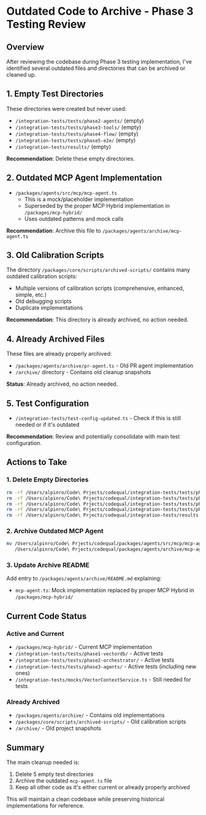 # Outdated Code to Archive - Phase 3 Testing Review

## Overview
After reviewing the codebase during Phase 3 testing implementation, I've identified several outdated files and directories that can be archived or cleaned up.

## 1. Empty Test Directories
These directories were created but never used:
- `/integration-tests/tests/phase2-agents/` (empty)
- `/integration-tests/tests/phase3-tools/` (empty)
- `/integration-tests/tests/phase4-flow/` (empty)
- `/integration-tests/tests/phase5-e2e/` (empty)
- `/integration-tests/results/` (empty)

**Recommendation**: Delete these empty directories.

## 2. Outdated MCP Agent Implementation
- `/packages/agents/src/mcp/mcp-agent.ts`
  - This is a mock/placeholder implementation
  - Superseded by the proper MCP Hybrid implementation in `/packages/mcp-hybrid/`
  - Uses outdated patterns and mock calls

**Recommendation**: Archive this file to `/packages/agents/archive/mcp-agent.ts`

## 3. Old Calibration Scripts
The directory `/packages/core/scripts/archived-scripts/` contains many outdated calibration scripts:
- Multiple versions of calibration scripts (comprehensive, enhanced, simple, etc.)
- Old debugging scripts
- Duplicate implementations

**Recommendation**: This directory is already archived, no action needed.

## 4. Already Archived Files
These files are already properly archived:
- `/packages/agents/archive/pr-agent.ts` - Old PR agent implementation
- `/archive/` directory - Contains old cleanup snapshots

**Status**: Already archived, no action needed.

## 5. Test Configuration
- `/integration-tests/test-config-updated.ts` - Check if this is still needed or if it's outdated

**Recommendation**: Review and potentially consolidate with main test configuration.

## Actions to Take

### 1. Delete Empty Directories
```bash
rm -rf /Users/alpinro/Code\ Prjects/codequal/integration-tests/tests/phase2-agents
rm -rf /Users/alpinro/Code\ Prjects/codequal/integration-tests/tests/phase3-tools
rm -rf /Users/alpinro/Code\ Prjects/codequal/integration-tests/tests/phase4-flow
rm -rf /Users/alpinro/Code\ Prjects/codequal/integration-tests/tests/phase5-e2e
rm -rf /Users/alpinro/Code\ Prjects/codequal/integration-tests/results
```

### 2. Archive Outdated MCP Agent
```bash
mv /Users/alpinro/Code\ Prjects/codequal/packages/agents/src/mcp/mcp-agent.ts \
   /Users/alpinro/Code\ Prjects/codequal/packages/agents/archive/mcp-agent.ts
```

### 3. Update Archive README
Add entry to `/packages/agents/archive/README.md` explaining:
- `mcp-agent.ts`: Mock implementation replaced by proper MCP Hybrid in `/packages/mcp-hybrid/`

## Current Code Status

### Active and Current
- `/packages/mcp-hybrid/` - Current MCP implementation
- `/integration-tests/tests/phase1-vectordb/` - Active tests
- `/integration-tests/tests/phase2-orchestrator/` - Active tests
- `/integration-tests/tests/phase3-agents/` - Active tests (including new ones)
- `/integration-tests/mocks/VectorContextService.ts` - Still needed for tests

### Already Archived
- `/packages/agents/archive/` - Contains old implementations
- `/packages/core/scripts/archived-scripts/` - Old calibration scripts
- `/archive/` - Old project snapshots

## Summary
The main cleanup needed is:
1. Delete 5 empty test directories
2. Archive the outdated `mcp-agent.ts` file
3. Keep all other code as it's either current or already properly archived

This will maintain a clean codebase while preserving historical implementations for reference.
